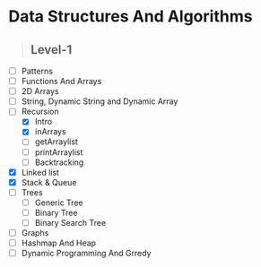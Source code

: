 # Data Structures And Algorithms

> ## Level-1

- [ ] Patterns
- [ ] Functions And Arrays
- [ ] 2D Arrays
- [ ] String, Dynamic String and Dynamic Array
- [ ] Recursion
  - [x] Intro
  - [x] inArrays
  - [ ] getArraylist
  - [ ] printArraylist
  - [ ] Backtracking
- [x] Linked list
- [x] Stack & Queue
- [ ] Trees
  - [ ] Generic Tree
  - [ ] Binary Tree
  - [ ] Binary Search Tree
- [ ] Graphs
- [ ] Hashmap And Heap
- [ ] Dynamic Programming And Grredy
